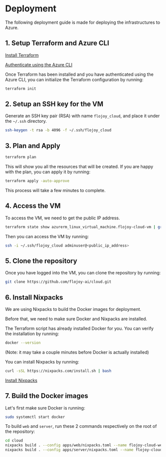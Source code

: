 # Deployment

The following deployment guide is made for deploying the infrastructures to Azure.

## 1. Setup Terraform and Azure CLI

[Install Terraform](https://developer.hashicorp.com/terraform/tutorials/azure-get-started/install-cli#install-terraform)

[Authenticate using the Azure CLI](https://developer.hashicorp.com/terraform/tutorials/azure-get-started/azure-build#authenticate-using-the-azure-cli)

Once Terraform has been installed and you have authenticated using the Azure CLI,
you can initialize the Terraform configuration by running:

```bash
terraform init
```

## 2. Setup an SSH key for the VM

Generate an SSH key pair (RSA) with name `flojoy_cloud`,
and place it under the `~/.ssh` directory.

```bash
ssh-keygen -t rsa -b 4096 -f ~/.ssh/flojoy_cloud
```

## 3. Plan and Apply

```bash
terraform plan
```

This will show you all the resources that will be created.
If you are happy with the plan, you can apply it by running:

```bash
terraform apply -auto-approve
```

This process will take a few minutes to complete.

## 4. Access the VM

To access the VM, we need to get the public IP address.

```bash
terraform state show azurerm_linux_virtual_machine.flojoy-cloud-vm | grep "public_ip_address\s"
```

Then you can access the VM by running:

```bash
ssh -i ~/.ssh/flojoy_cloud adminuser@<public_ip_address>
```

## 5. Clone the repository

Once you have logged into the VM, you can clone the repository by running:

```bash
git clone https://github.com/flojoy-ai/cloud.git
```

## 6. Install Nixpacks

We are using Nixpacks to build the Docker images for deployment.

Before that, we need to make sure Docker and Nixpacks are installed.

The Terraform script has already installed Docker for you. You can verify
the installation by running:

```bash
docker --version
```

(Note: it may take a couple minutes before Docker is actually installed)

You can install Nixpacks by running:

```bash
curl -sSL https://nixpacks.com/install.sh | bash
```

[Install Nixpacks](https://nixpacks.com/docs/install)

## 7. Build the Docker images

Let's first make sure Docker is running:

```bash
sudo systemctl start docker

```

To build `web` and `server`, run these 2 commands respectively on the root of the
repository:

```bash
cd cloud
nixpacks build . --config apps/web/nixpacks.toml --name flojoy-cloud-web
nixpacks build . --config apps/server/nixpacks.toml --name flojoy-cloud-server
```

